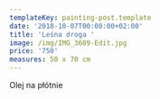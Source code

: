 ```yaml
---
templateKey: painting-post.template
date: '2018-10-07T00:00:00+02:00'
title: 'Leśna droga '
image: /img/IMG_3689-Edit.jpg
price: '750'
measures: 50 x 70 cm
---
```

Olej na płótnie
